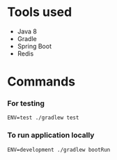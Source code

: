  # Tools used
 * Java 8
 * Gradle
 * Spring Boot
 * Redis
 
 # Commands
   ### For testing
 ```$xslt
 ENV=test ./gradlew test
```
   ### To run application locally
   ```$xslt
ENV=development ./gradlew bootRun
```
   
